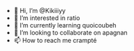 - 👋 Hi, I’m @Kikiiiyy
- 👀 I’m interested in ratio
- 🌱 I’m currently learning quoicoubeh
- 💞️ I’m looking to collaborate on apagnan
- 📫 How to reach me crampté

<!---
Kikiiiyy/Kikiiiyy is a ✨ special ✨ repository because its `README.md` (this file) appears on your GitHub profile.
You can click the Preview link to take a look at your changes.
--->
